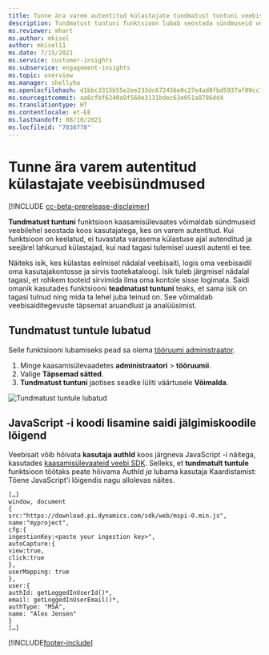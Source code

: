 ```yaml
---
title: Tunne ära varem autentitud külastajate tundmatust tuntuni veebisündmused
description: Tundmatust tuntuni funktsioon lubab seostada sündmuseid veebilehel koos külastajatega, kes on eelnevalt autentitud.
ms.reviewer: mhart
ms.author: mkisel
author: mkisel11
ms.date: 7/15/2021
ms.service: customer-insights
ms.subservice: engagement-insights
ms.topic: overview
ms.manager: shellyha
ms.openlocfilehash: d1bbc3315b55e2ee233dc672456e0c27e4ad0fbd5937af09cc790c96ee274000
ms.sourcegitcommit: aa0cfbf6240a9f560e3131bdec63e051a8786dd4
ms.translationtype: HT
ms.contentlocale: et-EE
ms.lasthandoff: 08/10/2021
ms.locfileid: "7036778"
---
```

# <a name="recognize-web-events-from-previously-authenticated-visitors"></a>Tunne ära varem autentitud külastajate veebisündmused

[!INCLUDE [cc-beta-prerelease-disclaimer](includes/cc-beta-prerelease-disclaimer.md)]

**Tundmatust tuntuni** funktsioon kaasamisülevaates võimaldab sündmuseid veebilehel seostada koos kasutajatega, kes on varem autentitud. Kui funktsioon on keelatud, ei tuvastata varasema külastuse ajal autenditud ja seejärel lahkunud külastajad, kui nad tagasi tulemisel uuesti autenti ei tee. 

Näiteks isik, kes külastas eelmisel nädalal veebisaiti, logis oma veebisaidil oma kasutajakontosse ja sirvis tootekataloogi. Isik tuleb järgmisel nädalal tagasi, et rohkem tooteid sirvimida ilma oma kontole sisse logimata. Saidi omanik kasutades funktsiooni **teadmatust tuntuni** teaks, et sama isik on tagasi tulnud ning mida ta lehel juba teinud on. See võimaldab veebisaiditegevuste täpsemat aruandlust ja analüüsimist.

## <a name="enable-unknown-to-known"></a>Tundmatust tuntule lubatud

Selle funktsiooni lubamiseks pead sa olema [tööruumi administraator](user-roles.md). 

1. Minge kaasamisülevaadetes **administraatori** > **tööruumii**. 
2. Valige **Täpsemad sätted**.
3. **Tundmatust tuntuni** jaotises seadke lüliti väärtusele **Võimalda**.

![Tundmatust tuntule lubatud](media/U2Ktoggle.png "Tundmatust tuntule lubatud")

## <a name="adding-javascript-code-to-your-sites-tracking-snippet"></a>JavaScript -i koodi lisamine saidi jälgimiskoodile lõigend

Veebisait võib hõivata **kasutaja authId** koos järgneva JavaScript -i näitega, kasutades [kaasamisülevaateid veebi SDK](advanced-SDK-implementation.md). Selleks, et **tundmatult tuntule** funktsioon töötaks peate hõivama AuthId *ja* lubama kasutaja Kaardistamist: Tõene JavaScript'i lõigendis nagu allolevas näites.

```
[…]
window, document
{
src:"https://download.pi.dynamics.com/sdk/web/mspi-0.min.js",
name:"myproject",
cfg:{
ingestionKey:<paste your ingestion key>",
autoCapture:{
view:true,
click:true
},
userMapping: true
},
user:{
authId: getLoggedInUserId()*,
email: getLoggedInUserEmail()*,
authType: "MSA",
name: "Alex Jensen"
}
[…]
```

[!INCLUDE[footer-include](../includes/footer-banner.md)]
